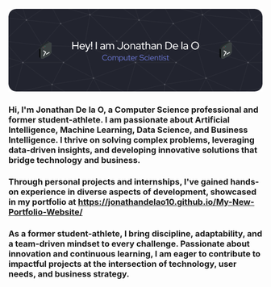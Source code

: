 ![Header](./gitHubHeader7.png)


### Hi, I'm Jonathan De la O, a Computer Science professional and former student-athlete. I am passionate about Artificial Intelligence, Machine Learning, Data Science, and Business Intelligence. I thrive on solving complex problems, leveraging data-driven insights, and developing innovative solutions that bridge technology and business.

### Through personal projects and internships, I've gained hands-on experience in diverse aspects of development, showcased in my portfolio at https://jonathandelao10.github.io/My-New-Portfolio-Website/

### As a former student-athlete, I bring discipline, adaptability, and a team-driven mindset to every challenge. Passionate about innovation and continuous learning, I am eager to contribute to impactful projects at the intersection of technology, user needs, and business strategy.
